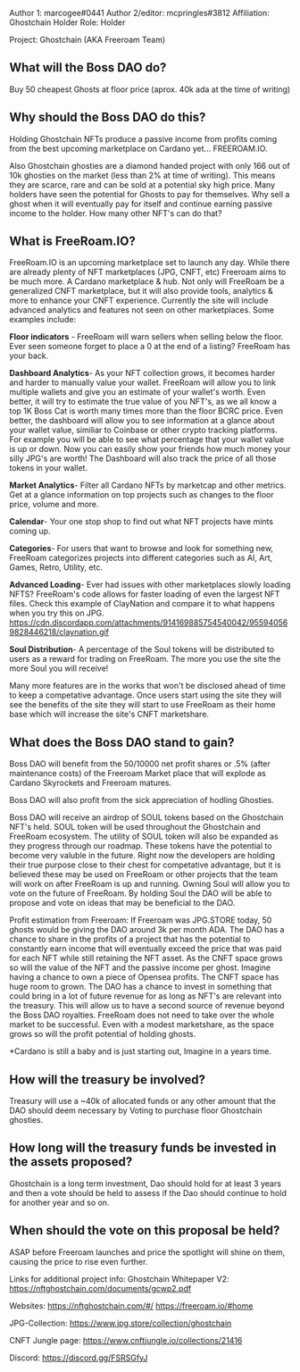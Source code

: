 Author 1: marcogee#0441
Author 2/editor: mcpringles#3812
Affiliation: Ghostchain Holder
Role: Holder


Project: Ghostchain (AKA Freeroam Team)


What will the Boss DAO do?
--------------------------------------------------------------------------
Buy 50 cheapest Ghosts at floor price (aprox. 40k ada at the time of writing)


Why should the Boss DAO do this?
--------------------------------------------------------------------------
Holding Ghostchain NFTs produce a passive income from profits coming from the best upcoming marketplace on Cardano yet... FREEROAM.IO.

Also Ghostchain ghosties are a diamond handed project with only 166 out of 10k ghosties on the market (less than 2% at time of writing). This means they are scarce, rare and can be sold at a potential sky high price.  Many holders have seen the potential for Ghosts to pay for themselves.  Why sell a ghost when it will eventually pay for itself and continue earning passive income to the holder.  How many other NFT's can do that?

What is FreeRoam.IO?
--------------------------------------------------------------------------
FreeRoam.IO is an upcoming marketplace set to launch any day.  While there are already plenty of NFT marketplaces (JPG, CNFT, etc) Freeroam aims to be much more.  A Cardano marketplace & hub. Not only will FreeRoam be a generalized CNFT marketplace, but it will also provide tools, analytics & more to enhance your CNFT experience. Currently the site will include advanced analytics and features not seen on other marketplaces.  Some examples include:

**Floor indicators** - FreeRoam will warn sellers when selling below the floor.  Ever seen someone forget to place a 0 at the end of a listing?  FreeRoam has your back.

**Dashboard Analytics**- As your NFT collection grows, it becomes harder and harder to manually value your wallet.  FreeRoam will allow you to link multiple wallets and give you an estimate of your wallet's worth.  Even better, it will try to estimate the true value of you NFT's, as we all know a top 1K Boss Cat is worth many times more than the floor BCRC price.  Even better, the dashboard will allow you to see information at a glance about your wallet value, similiar to Coinbase or other crypto tracking platforms.  For example you will be able to see what percentage that your wallet value is up or down.  Now you can easily show your friends how much money your silly JPG's are worth!  The Dashboard will also track the price of all those tokens in your wallet.

**Market Analytics**- Filter all Cardano NFTs by marketcap and other metrics.  Get at a glance information on top projects such as changes to the floor price, volume and more.

**Calendar**- Your one stop shop to find out what NFT projects have mints coming up.

**Categories**- For users that want to browse and look for something new, FreeRoam categorizes projects into different categories such as AI, Art, Games, Retro, Utility, etc.

**Advanced Loading**- Ever had issues with other marketplaces slowly loading NFTS?  FreeRoam's code allows for faster loading of even the largest NFT files.  Check this example of ClayNation and compare it to what happens when you try this on JPG. https://cdn.discordapp.com/attachments/914169885754540042/955940569828446218/claynation.gif

**Soul Distribution**- A percentage of the Soul tokens will be distributed to users as a reward for trading on FreeRoam.  The more you use the site the more Soul you will receive!

Many more features are in the works that won't be disclosed ahead of time to keep a competative advantage.  Once users start using the site they will see the benefits of the site they will start to use FreeRoam as their home base which will increase the site's CNFT marketshare.

What does the Boss DAO stand to gain?
--------------------------------------------------------------------------
Boss DAO will benefit from the 50/10000 net profit shares or .5% (after maintenance costs) of the Freeroam Market place that will explode as Cardano Skyrockets and Freeroam matures. 

Boss DAO will also profit from the sick appreciation of hodling Ghosties.

Boss DAO will receive an airdrop of SOUL tokens based on the Ghostchain NFT's held.  SOUL token will be used throughout the Ghostchain and FreeRoam ecosystem. The utility of SOUL token will also be expanded as they progress through our roadmap. These tokens have the potential to become very valuble in the future.  Right now the developers are holding their true purpose close to their chest for competative advantage, but it is believed these may be used on FreeRoam or other projects that the team will work on after FreeRoam is up and running.  Owning Soul will allow you to vote on the future of FreeRoam.  By holding Soul the DAO will be able to propose and vote on ideas that may be beneficial to the DAO.

Profit estimation from Freeroam:
If Freeroam was JPG.STORE today, 50 ghosts would be giving the DAO around 3k per month ADA.  The DAO has a chance to share in the profits of a project that has the potential to constantly earn income that will eventually exceed the price that was paid for each NFT while still retaining the NFT asset.  As the CNFT space grows so will the value of the NFT and the passive income per ghost.  Imagine having a chance to own a piece of Opensea profits.  The CNFT space has huge room to grown.  The DAO has a chance to invest in something that could bring in a lot of future revenue for as long as NFT's are relevant into the treasury.  This will allow us to have a second source of revenue beyond the Boss DAO royalties.  FreeRoam does not need to take over the whole market to be successful.  Even with a modest marketshare, as the space grows so will the profit potential of holding ghosts.

*Cardano is still a baby and is just starting out, Imagine in a years time.


How will the treasury be involved?
--------------------------------------------------------------------------
Treasury will use a ~40k of allocated funds or any other amount that the DAO should deem necessary by Voting to purchase floor Ghostchain ghosties.



How long will the treasury funds be invested in the assets proposed?
--------------------------------------------------------------------------
Ghostchain is a long term investment, Dao should hold for at least 3 years and then a vote should be held to assess if the Dao should continue to hold for another year and so on. 



When should the vote on this proposal be held?
--------------------------------------------------------------------------
ASAP before Freeroam launches and price the spotlight will shine on them, causing the price to rise even further.



Links for additional project info:
Ghostchain Whitepaper V2:
https://nftghostchain.com/documents/gcwp2.pdf

Websites: 
https://nftghostchain.com/#/
https://freeroam.io/#home

JPG-Collection: 
https://www.jpg.store/collection/ghostchain

CNFT Jungle page:
https://www.cnftjungle.io/collections/21416

Discord: 
https://discord.gg/FSRSGfyJ
